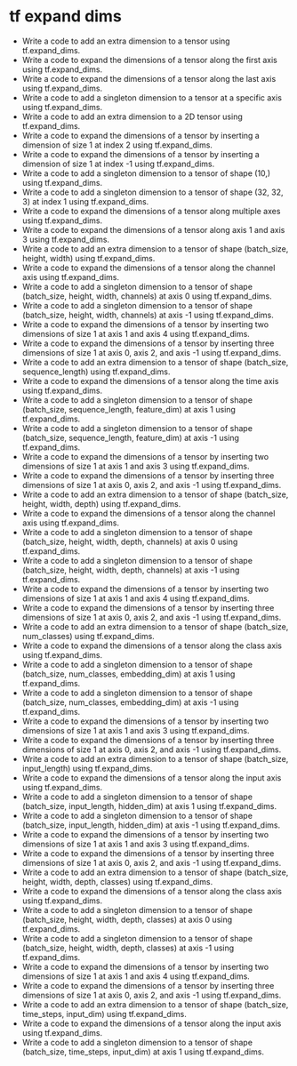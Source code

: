 # tf expand dims

- Write a code to add an extra dimension to a tensor using tf.expand_dims.
- Write a code to expand the dimensions of a tensor along the first axis using tf.expand_dims.
- Write a code to expand the dimensions of a tensor along the last axis using tf.expand_dims.
- Write a code to add a singleton dimension to a tensor at a specific axis using tf.expand_dims.
- Write a code to add an extra dimension to a 2D tensor using tf.expand_dims.
- Write a code to expand the dimensions of a tensor by inserting a dimension of size 1 at index 2 using tf.expand_dims.
- Write a code to expand the dimensions of a tensor by inserting a dimension of size 1 at index -1 using tf.expand_dims.
- Write a code to add a singleton dimension to a tensor of shape (10,) using tf.expand_dims.
- Write a code to add a singleton dimension to a tensor of shape (32, 32, 3) at index 1 using tf.expand_dims.
- Write a code to expand the dimensions of a tensor along multiple axes using tf.expand_dims.
- Write a code to expand the dimensions of a tensor along axis 1 and axis 3 using tf.expand_dims.
- Write a code to add an extra dimension to a tensor of shape (batch_size, height, width) using tf.expand_dims.
- Write a code to expand the dimensions of a tensor along the channel axis using tf.expand_dims.
- Write a code to add a singleton dimension to a tensor of shape (batch_size, height, width, channels) at axis 0 using tf.expand_dims.
- Write a code to add a singleton dimension to a tensor of shape (batch_size, height, width, channels) at axis -1 using tf.expand_dims.
- Write a code to expand the dimensions of a tensor by inserting two dimensions of size 1 at axis 1 and axis 4 using tf.expand_dims.
- Write a code to expand the dimensions of a tensor by inserting three dimensions of size 1 at axis 0, axis 2, and axis -1 using tf.expand_dims.
- Write a code to add an extra dimension to a tensor of shape (batch_size, sequence_length) using tf.expand_dims.
- Write a code to expand the dimensions of a tensor along the time axis using tf.expand_dims.
- Write a code to add a singleton dimension to a tensor of shape (batch_size, sequence_length, feature_dim) at axis 1 using tf.expand_dims.
- Write a code to add a singleton dimension to a tensor of shape (batch_size, sequence_length, feature_dim) at axis -1 using tf.expand_dims.
- Write a code to expand the dimensions of a tensor by inserting two dimensions of size 1 at axis 1 and axis 3 using tf.expand_dims.
- Write a code to expand the dimensions of a tensor by inserting three dimensions of size 1 at axis 0, axis 2, and axis -1 using tf.expand_dims.
- Write a code to add an extra dimension to a tensor of shape (batch_size, height, width, depth) using tf.expand_dims.
- Write a code to expand the dimensions of a tensor along the channel axis using tf.expand_dims.
- Write a code to add a singleton dimension to a tensor of shape (batch_size, height, width, depth, channels) at axis 0 using tf.expand_dims.
- Write a code to add a singleton dimension to a tensor of shape (batch_size, height, width, depth, channels) at axis -1 using tf.expand_dims.
- Write a code to expand the dimensions of a tensor by inserting two dimensions of size 1 at axis 1 and axis 4 using tf.expand_dims.
- Write a code to expand the dimensions of a tensor by inserting three dimensions of size 1 at axis 0, axis 2, and axis -1 using tf.expand_dims.
- Write a code to add an extra dimension to a tensor of shape (batch_size, num_classes) using tf.expand_dims.
- Write a code to expand the dimensions of a tensor along the class axis using tf.expand_dims.
- Write a code to add a singleton dimension to a tensor of shape (batch_size, num_classes, embedding_dim) at axis 1 using tf.expand_dims.
- Write a code to add a singleton dimension to a tensor of shape (batch_size, num_classes, embedding_dim) at axis -1 using tf.expand_dims.
- Write a code to expand the dimensions of a tensor by inserting two dimensions of size 1 at axis 1 and axis 3 using tf.expand_dims.
- Write a code to expand the dimensions of a tensor by inserting three dimensions of size 1 at axis 0, axis 2, and axis -1 using tf.expand_dims.
- Write a code to add an extra dimension to a tensor of shape (batch_size, input_length) using tf.expand_dims.
- Write a code to expand the dimensions of a tensor along the input axis using tf.expand_dims.
- Write a code to add a singleton dimension to a tensor of shape (batch_size, input_length, hidden_dim) at axis 1 using tf.expand_dims.
- Write a code to add a singleton dimension to a tensor of shape (batch_size, input_length, hidden_dim) at axis -1 using tf.expand_dims.
- Write a code to expand the dimensions of a tensor by inserting two dimensions of size 1 at axis 1 and axis 3 using tf.expand_dims.
- Write a code to expand the dimensions of a tensor by inserting three dimensions of size 1 at axis 0, axis 2, and axis -1 using tf.expand_dims.
- Write a code to add an extra dimension to a tensor of shape (batch_size, height, width, depth, classes) using tf.expand_dims.
- Write a code to expand the dimensions of a tensor along the class axis using tf.expand_dims.
- Write a code to add a singleton dimension to a tensor of shape (batch_size, height, width, depth, classes) at axis 0 using tf.expand_dims.
- Write a code to add a singleton dimension to a tensor of shape (batch_size, height, width, depth, classes) at axis -1 using tf.expand_dims.
- Write a code to expand the dimensions of a tensor by inserting two dimensions of size 1 at axis 1 and axis 4 using tf.expand_dims.
- Write a code to expand the dimensions of a tensor by inserting three dimensions of size 1 at axis 0, axis 2, and axis -1 using tf.expand_dims.
- Write a code to add an extra dimension to a tensor of shape (batch_size, time_steps, input_dim) using tf.expand_dims.
- Write a code to expand the dimensions of a tensor along the input axis using tf.expand_dims.
- Write a code to add a singleton dimension to a tensor of shape (batch_size, time_steps, input_dim) at axis 1 using tf.expand_dims.